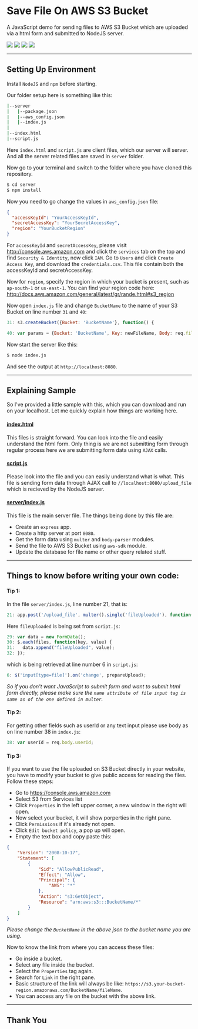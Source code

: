 # Save File On AWS S3 Bucket

A JavaScript demo for sending files to AWS S3 Bucket which are uploaded via a html form and submitted to NodeJS server.

<img src ="https://img.shields.io/badge/Language-JavaSript-blue.svg" />
<img src ="https://img.shields.io/badge/Platform-NodeJS-brightgreen.svg" />
<img src ="https://img.shields.io/badge/AWS-S3-orange.svg" />
<img src ="https://img.shields.io/badge/Status-Complete-green.svg" />

---

## Setting Up Environment

Install `NodeJS` and `npm` before starting.

Our folder setup here is something like this:

```sh
|--server
|   |--package.json
|   |--aws_config.json
|   |--index.js
|
|--index.html
|--script.js
```

Here `index.html` and `script.js` are client files, which our server will server. And all the server related files are saved in `server` folder.

Now go to your terminal and switch to the folder where you have cloned this repository.

```sh
$ cd server
$ npm install
```

Now you need to go change the values in `aws_config.json` file:

```json
{
  "accessKeyId": "YourAccessKeyId",
  "secretAccessKey": "YourSecretAccessKey",
  "region": "YourBucketRegion"
}
```

For `accessKeyId` and `secretAccessKey`, please visit http://console.aws.amazon.com and click the `services` tab on the top and find `Security & Identity`, now click `IAM`. Go to `Users` and click `Create Access Key`, and download the `credentials.csv`. This file contain both the accessKeyId and secretAccessKey.

Now for `region`, specify the region in which your bucket is present, such as `ap-south-1` or `us-east-1`. You can find your region code here: http://docs.aws.amazon.com/general/latest/gr/rande.html#s3_region

Now open `index.js` file and change `BucketName` to the name of your S3 Bucket on line number `31` and `40`:

```javascript
31: s3.createBucket({Bucket: 'BucketName'}, function() {

40: var params = {Bucket: 'BucketName', Key: newFileName, Body: req.file.buffer};
```

Now start the server like this:

```sh
$ node index.js
```

And see the output at `http://localhost:8080`.

---

## Explaining Sample

So I've provided a little sample with this, which you can download and run on your localhost. Let me quickly explain how things are working here.

#### [index.html](index.html)

This files is straight forward. You can look into the file and easily understand the html form. Only thing is we are not submitting form through regular process here we are submitting form data using `AJAX` calls.

#### [script.js](script.js)

Please look into the file and you can easily understand what is what. This file is sending form data through AJAX call to `//localhost:8080/upload_file` which is recieved by the NodeJS server.

#### [server/index.js](server/index.js)

This file is the main server file. The things being done by this file are:

- Create an `express` app.
- Create a http server at port `8080`.
- Get the form data using `multer` and `body-parser` modules.
- Send the file to AWS S3 Bucket using `aws-sdk` module.
- Update the database for file name or other query related stuff.

---

## Things to know before writing your own code:

#### Tip 1:

In the file `server/index.js`, line number 21, that is:

```javascript
21: app.post('/upload_file', multer().single('fileUploaded'), function(req, res, next) {
```

Here `fileUploaded` is being set from `script.js`:

```javascript
29: var data = new FormData();
30: $.each(files, function(key, value) {
31:   data.append("fileUploaded", value);
32: });
```

which is being retrieved at line number 6 in `script.js`:

```javascript
6: $('input[type=file]').on('change', prepareUpload);
```

*So if you don't want JavaScript to submit form and want to submit html form directly, please make sure the `name attribute of file input tag is same as of the one defined in multer`.*

#### Tip 2:

For getting other fields such as userId or any text input please use body as on line number 38 in `index.js`:

```javascript
38: var userId = req.body.userId;
```

#### Tip 3:

If you want to use the file uploaded on S3 Bucket directly in your website, you have to modify your bucket to give public access for reading the files. Follow these steps:

- Go to https://console.aws.amazon.com
- Select S3 from Services list
- Click `Properties` in the left upper corner, a new window in the right will open.
- Now select your bucket, it will show porperties in the right pane.
- Click `Permissions` if it's already not open.
- Click `Edit bucket policy`, a pop up will open.
- Empty the text box and copy paste this:

```json
{
	"Version": "2008-10-17",
	"Statement": [
		{
			"Sid": "AllowPublicRead",
			"Effect": "Allow",
			"Principal": {
				"AWS": "*"
			},
			"Action": "s3:GetObject",
			"Resource": "arn:aws:s3:::BucketName/*"
		}
	]
}
```

*Please change the `BucketName` in the above json to the bucket name you are using.*

Now to know the link from where you can access these files:

- Go inside a bucket.
- Select any file inside the bucket.
- Select the `Properties` tag again.
- Search for `Link` in the right pane.
- Basic structure of the link will always be like: `https://s3.your-bucket-region.amazonaws.com/BucketName/fileName`.
- You can access any file on the bucket with the above link.

---

## Thank You
